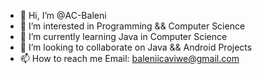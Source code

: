 - 👋 Hi, I’m @AC-Baleni
- 👀 I’m interested in Programming && Computer Science
- 🌱 I’m currently learning Java in Computer Science
- 💞️ I’m looking to collaborate on Java && Android Projects
- 📫 How to reach me Email: baleniicaviwe@gmail.com

<!---
AC-Baleni/AC-Baleni is a ✨ special ✨ repository because its `README.md` (this file) appears on your GitHub profile.
You can click the Preview link to take a look at your changes.
--->
